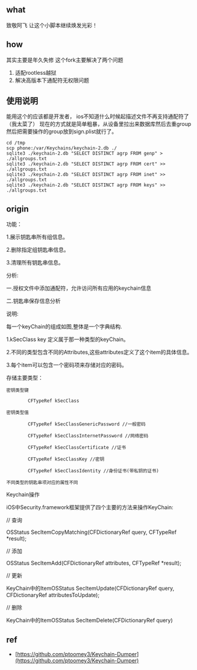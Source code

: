 
## what

致敬阿飞
让这个小脚本继续焕发光彩！

## how
其实主要是年久失修
这个fork主要解决了两个问题
1. 适配rootless越狱
2. 解决高版本下通配符无权限问题

## 使用说明
能用这个的应该都是开发者， ios不知道什么时候起描述文件不再支持通配符了（我太菜了）
现在的方式就是简单粗暴，从设备里拉出来数据库然后去重group
然后把需要操作的group放到sign.plist就行了。
```shell
cd /tmp
scp phone:/var/Keychains/keychain-2.db ./
sqlite3 ./keychain-2.db "SELECT DISTINCT agrp FROM genp" > ./allgroups.txt
sqlite3 ./keychain-2.db "SELECT DISTINCT agrp FROM cert" >> ./allgroups.txt
sqlite3 ./keychain-2.db "SELECT DISTINCT agrp FROM inet" >> ./allgroups.txt
sqlite3 ./keychain-2.db "SELECT DISTINCT agrp FROM keys" >> ./allgroups.txt
```

## origin
功能：

1.展示钥匙串所有组信息。

2.删除指定组钥匙串信息。

3.清理所有钥匙串信息。

分析:

一.授权文件中添加通配符，允许访问所有应用的keychain信息



二.钥匙串保存信息分析

说明:

每一个keyChain的组成如图,整体是一个字典结构. 

1.kSecClass key 定义属于那一种类型的keyChain。

2.不同的类型包含不同的Attributes,这些attributes定义了这个item的具体信息。

3.每个item可以包含一个密码项来存储对应的密码。

存储主要类型：

    密钥类型键

            CFTypeRef kSecClass

    密钥类型值

            CFTypeRef kSecClassGenericPassword //一般密码

            CFTypeRef kSecClassInternetPassword //网络密码

            CFTypeRef kSecClassCertificate //证书

            CFTypeRef kSecClassKey //密钥

            CFTypeRef kSecClassIdentity //身份证书(带私钥的证书)

    不同类型的钥匙串项对应的属性不同


Keychain操作

iOS中Security.framework框架提供了四个主要的方法来操作KeyChain:

// 查询

OSStatus SecItemCopyMatching(CFDictionaryRef query, CFTypeRef *result);

// 添加

OSStatus SecItemAdd(CFDictionaryRef attributes, CFTypeRef *result);

// 更新

KeyChain中的ItemOSStatus SecItemUpdate(CFDictionaryRef query, CFDictionaryRef attributesToUpdate);

// 删除

KeyChain中的ItemOSStatus SecItemDelete(CFDictionaryRef query)
        




## ref
* [https://github.com/ptoomey3/Keychain-Dumper](https://github.com/ptoomey3/Keychain-Dumper)